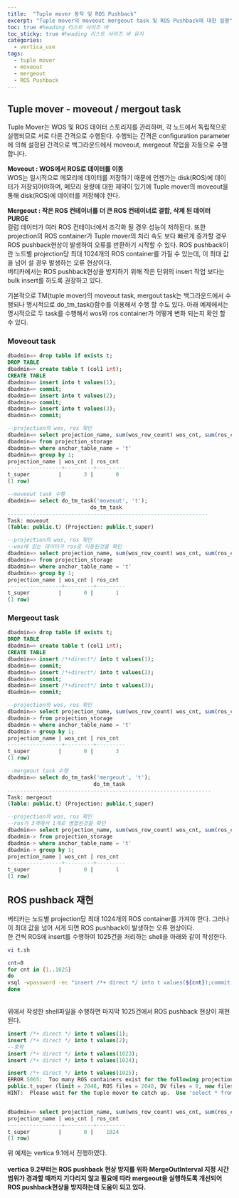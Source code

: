 ```yaml
---
title:  "Tuple mover 동작 및 ROS Pushback"
excerpt: "Tuple mover의 moveout mergeout task 및 ROS Pushback에 대한 설명"
toc: true #heading 리스트 사이즈 바
toc_sticky: true #heading 리스트 사이즈 바 유지
categories:
  - vertica_use
tags:
  - tuple mover
  - moveout
  - mergeout
  - ROS Pushback
---
```


## Tuple mover - moveout / mergout task
Tuple Mover는 WOS 및 ROS 데이터 스토리지를 관리하며, 각 노드에서 독립적으로 실행되므로 서로 다른 간격으로 수행된다. 수행되는 간격은 configuration parameter에 의해 설정된 간격으로 백그라운드에서 moveout, mergeout 작업을 자동으로 수행합니다.  

**Moveout : WOS에서 ROS로 데이터를 이동**  
WOS는 일시적으로 메모리에 데이터를 저장하기 때문에 언젠가는 disk(ROS)에 데이터가 저장되어야하며, 메모리 용량에 대한 제약이 있기에 Tuple mover의 moveout을 통해 disk(ROS)에 데이터를 저장해야 한다.  

**Mergeout : 작은 ROS 컨테이너를 더 큰 ROS 컨테이너로 결합, 삭제 된 데이터 PURGE**  
컬럼 데이터가 여러 ROS 컨테이너에서 조각화 될 경우 성능이 저하된다. 또한 projection의 ROS container가 Tuple mover의 처리 속도 보다 빠르게 증가할 경우 ROS pushback현상이 발생하여 오류를 반환하기 시작할 수 있다. ROS pushback이란 노드별 projection당 최대 1024개의 ROS container를 가질 수 있는데, 이 최대 값을 넘어 설 경우 발생하는 오류 현상이다.  
버티카에서는 ROS pushback현상을 방지하기 위해 작은 단위의 insert 작업 보다는 bulk insert를 하도록 권장하고 있다.  

기본적으로 TM(tuple mover)의 moveout task, mergout task는 백그라운드에서 수행되나 명시적으로 do_tm_task()함수를 이용해서 수행 할 수도 있다. 아래 예제에서는 명시적으로 두 task를 수행해서 wos와 ros container가 어떻게 변화 되는지 확인 할 수 있다.  

### Moveout task
```sql
dbadmin=> drop table if exists t;
DROP TABLE
dbadmin=> create table t (col1 int);
CREATE TABLE
dbadmin=> insert into t values(1);
dbadmin=> commit;
dbadmin=> insert into t values(2);
dbadmin=> commit;       
dbadmin=> insert into t values(3);
dbadmin=> commit;

--projection의 wos, ros 확인
dbadmin=> select projection_name, sum(wos_row_count) wos_cnt, sum(ros_count) ros_cnt 
dbadmin=> from projection_storage 
dbadmin=> where anchor_table_name = 't'
dbadmin=> group by 1;
projection_name | wos_cnt | ros_cnt
-----------------+---------+---------
t_super         |       3 |       0
(1 row)

--moveout task 수행
dbadmin=> select do_tm_task('moveout', 't');
                          do_tm_task                           
---------------------------------------------------------------
Task: moveout
(Table: public.t) (Projection: public.t_super)

--projection의 wos, ros 확인
--wos에 있는 데이터가 ros로 이동된것을 확인
dbadmin=> select projection_name, sum(wos_row_count) wos_cnt, sum(ros_count) ros_cnt 
dbadmin=> from projection_storage 
dbadmin=> where anchor_table_name = 't'
dbadmin=> group by 1;
projection_name | wos_cnt | ros_cnt
-----------------+---------+---------
t_super         |       0 |       1
(1 row)
```

### Mergeout task
```sql
dbadmin=> drop table if exists t;
DROP TABLE
dbadmin=> create table t (col1 int);
CREATE TABLE
dbadmin=> insert /*+direct*/ into t values(1);
dbadmin=> commit;
dbadmin=> insert /*+direct*/ into t values(2);
dbadmin=> commit;
dbadmin=> insert /*+direct*/ into t values(3);
dbadmin=> commit;

--projection의 wos, ros 확인
dbadmin=> select projection_name, sum(wos_row_count) wos_cnt, sum(ros_count) ros_cnt
dbadmin-> from projection_storage
dbadmin-> where anchor_table_name = 't'
dbadmin-> group by 1;
projection_name | wos_cnt | ros_cnt
-----------------+---------+---------
t_super         |       0 |       3
(1 row)

--mergeout task 수행
dbadmin=> select do_tm_task('mergeout', 't');
                           do_tm_task                           
----------------------------------------------------------------
Task: mergeout
(Table: public.t) (Projection: public.t_super)

--projection의 wos, ros 확인
--ros가 3개에서 1개로 병합된것을 확인
dbadmin=> select projection_name, sum(wos_row_count) wos_cnt, sum(ros_count) ros_cnt
dbadmin-> from projection_storage
dbadmin-> where anchor_table_name = 't'
dbadmin-> group by 1;
projection_name | wos_cnt | ros_cnt
-----------------+---------+---------
t_super         |       0 |       1
(1 row)
```

## ROS pushback 재현
버티카는 노드별 projection당 최대 1024개의 ROS container를 가져야 한다. 그러나 이 최대 값을 넘어 서게 되면 ROS pushback이 발생하는 오류 현상이다.  
한 건씩 ROS에 insert를 수행하여 1025건을 처리하는 shell을 아래와 같이 작성한다.
```bash
vi t.sh

cnt=0
for cnt in {1..1025}
do
vsql -wpassword -ec "insert /*+ direct */ into t values(${cnt});commit;"
done
```

&nbsp;  
위에서 작성한 shell파일을 수행하면 마지막 1025건에서 ROS pushback 현상이 재현된다.
```sql
insert /*+ direct */ into t values(1);
insert /*+ direct */ into t values(2);
--중략
insert /*+ direct */ into t values(1023);
insert /*+ direct */ into t values(1024);

insert /*+ direct */ into t values(1025);
ERROR 5065:  Too many ROS containers exist for the following projections:
public.t_super (limit = 2048, ROS files = 2048, DV files = 0, new files = 2)
HINT:  Please wait for the tuple mover to catch up.  Use 'select * from v_monitor.tuple_mover_operations;' to monitor


dbadmin=> select projection_name, sum(wos_row_count) wos_cnt, sum(ros_count) ros_cnt from projection_storage where anchor_table_name = 't' group by 1;
projection_name | wos_cnt | ros_cnt
-----------------+---------+---------
t_super         |       0 |    1024
(1 row)
```
위 예제는 vertica 9.1에서 진행하였다.  
&nbsp;    
**vertica 9.2부터는 ROS pushback 현상 방지를 위하 MergeOutInterval 지정 시간 범위가 경과할 때까지 기다리지 않고 필요에 따라 mergeout을 실행하도록 개선되어 ROS pushback현상을 방지하는데 도움이 되고 있다.**  

